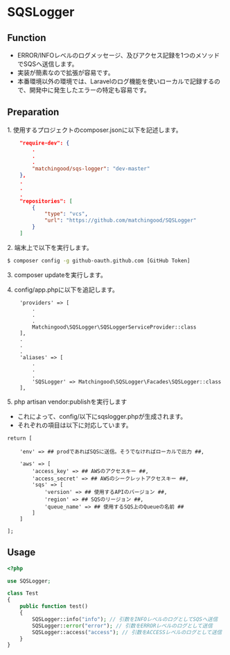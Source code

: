 # SQSLogger

## Function

* ERROR/INFOレベルのログメッセージ、及びアクセス記録を1つのメソッドでSQSへ送信します。
* 実装が簡素なので拡張が容易です。
* 本番環境以外の環境では、Laravelのログ機能を使いローカルで記録するので、開発中に発生したエラーの特定も容易です。

## Preparation

1\. 使用するプロジェクトのcomposer.jsonに以下を記述します。
```json
    "require-dev": {
        .
        .
        .
        "matchingood/sqs-logger": "dev-master"
    },
    .
    .
    .
    "repositories": [
        {
            "type": "vcs",
            "url": "https://github.com/matchingood/SQSLogger"
        }
    ]
```
2\. 端末上で以下を実行します。

```sh
$ composer config -g github-oauth.github.com [GitHub Token]
```

3\. composer updateを実行します。

4\. config/app.phpに以下を追記します。

```
    'providers' => [
        .
        .
        .
        Matchingood\SQSLogger\SQSLoggerServiceProvider::class
    ],
    .
    .
    .
    'aliases' => [
        .
        .
        .
        'SQSLogger' => Matchingood\SQSLogger\Facades\SQSLogger::class
    ],
```

5\. php artisan vendor:publishを実行します

* これによって、config/以下にsqslogger.phpが生成されます。
* それぞれの項目は以下に対応しています。
```
return [

    'env' => ## prodであればSQSに送信。そうでなければローカルで出力 ##,

    'aws' => [
        'access_key' => ## AWSのアクセスキー ##,
        'access_secret' => ## AWSのシークレットアクセスキー ##,
        'sqs' => [
            'version' => ## 使用するAPIのバージョン ##,
            'region' => ## SQSのリージョン ##,
            'queue_name' => ## 使用するSQS上のQueueの名前 ##
        ]
    ]

];
```

## Usage
```php
<?php

use SQSLogger;

class Test
{
    public function test()
    {
        SQSLogger::info("info"); // 引数をINFOレベルのログとしてSQSへ送信
        SQSLogger::error("error"); // 引数をERRORレベルのログとして送信
        SQSLogger::access("access"); // 引数をACCESSレベルのログとして送信
    }
}
```
